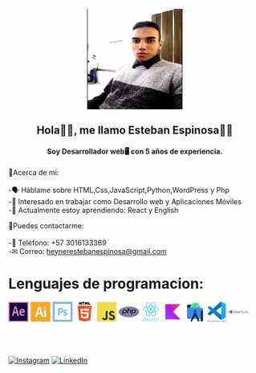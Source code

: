 <p align="center" width="300">

<img align="center" width="190" height="200" src="img/foto.jpg" >
<h2 align="center">Hola🙋‍♂️, me llamo Esteban Espinosa👨‍🦰</h2>
<h4 align="center">Soy Desarrollador web🖥 con 5 años de experiencia.</h4>

👤Acerca de mi:<br><br>
-🗣️ Háblame sobre HTML,Css,JavaScript,Python,WordPress y Php<br>
-🧡 Interesado en trabajar como Desarrollo web y Aplicaciones Móviles<br>
-🧠 Actualmente estoy aprendiendo: React y English<br>

👥Puedes contactarme:<br><br>
-📱 Teléfono: +57 3016133369<br>
-✉ Correo: heynerestebanespinosa@gmail.com<br>

<h1>Lenguajes de programacion:</h1>
<div>
<img src="https://github.com/devicons/devicon/blob/master/icons/aftereffects/aftereffects-original.svg" title="After Effects"
  width="40" height="40">
  <img src="https://github.com/devicons/devicon/blob/master/icons/illustrator/illustrator-plain.svg" title="Adobe Illustrator"
width="40" height="40">
  <img src="https://github.com/devicons/devicon/blob/master/icons/photoshop/photoshop-line.svg" title="Photoshop"
  width="40" height="40">
<img src="https://github.com/devicons/devicon/blob/master/icons/html5/html5-original-wordmark.svg" title="Html5"
width="40" height="40">
<img src="https://github.com/devicons/devicon/blob/master/icons/javascript/javascript-original.svg" title="Javascript"
width="40" height="40">
<img src="https://github.com/devicons/devicon/blob/master/icons/php/php-original.svg" title="Php"
width="40" height="40">
  <img src="https://github.com/devicons/devicon/blob/master/icons/react/react-original-wordmark.svg" title="Php"
width="40" height="40">
<img src="https://github.com/devicons/devicon/blob/master/icons/kotlin/kotlin-original.svg" title="Kotlin"
width="40" height="40">
<img src="https://github.com/devicons/devicon/blob/master/icons/androidstudio/androidstudio-original.svg" title="Android Studios"
width="40" height="40">
<img src="https://github.com/devicons/devicon/blob/master/icons/vscode/vscode-original-wordmark.svg" title="Visual Studios Code"
width="40" height="40">
<img src="https://github.com/devicons/devicon/blob/master/icons/visualstudio/visualstudio-plain-wordmark.svg" title="Visual Studios"
width="40" height="40">




</div><br><br><br>

[![Instagram](https://img.shields.io/badge/Instagram-%23E4405F.svg?logo=Instagram&logoColor=white)](https://www.instagram.com/heyner_lo/) [![LinkedIn](https://img.shields.io/badge/LinkedIn-%230077B5.svg?logo=linkedin&logoColor=white)](https://www.linkedin.com/in/heynes-esteban-1501911a7/)
</p>
